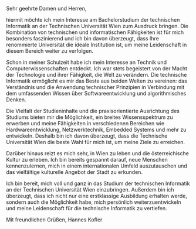 Sehr geehrte Damen und Herren,

hiermit möchte ich mein Interesse am Bachelorstudium der technischen Informatik an der Technischen Universität Wien zum Ausdruck bringen. Die Kombination von technischen und informatischen Fähigkeiten ist für mich besonders faszinierend und ich bin davon überzeugt, dass Ihre renommierte Universität die ideale Institution ist, um meine Leidenschaft in diesem Bereich weiter zu verfolgen.

Schon in meiner Schulzeit habe ich mein Interesse an Technik und Computerwissenschaften entdeckt. Ich war stets begeistert von der Macht der Technologie und ihrer Fähigkeit, die Welt zu verändern. Die technische Informatik ermöglicht es mir das Beste aus beiden Welten zu vereinen: das Verständnis und die Anwendung technischer Prinzipien in Verbindung mit dem umfassenden Wissen über Softwareentwicklung und algorithmisches Denken.

Die Vielfalt der Studieninhalte und die praxisorientierte Ausrichtung des Studiums bieten mir die Möglichkeit, ein breites Wissensspektrum zu erwerben und meine Fähigkeiten in verschiedenen Bereichen wie Hardwareentwicklung, Netzwerktechnik, Embedded Systems und mehr zu entwickeln. Deshalb bin ich davon überzeugt, dass die Technische Universität Wien die beste Wahl für mich ist, um meine Ziele zu erreichen.

Darüber hinaus reizt es mich sehr, in Wien zu leben und die österreichische Kultur zu erleben. Ich bin bereits gespannt darauf, neue Menschen kennenzulernen, mich in einem internationalen Umfeld auszutauschen und das vielfältige kulturelle Angebot der Stadt zu erkunden.

Ich bin bereit, mich voll und ganz in das Studium der technischen Informatik an der Technischen Universität Wien einzubringen. Außerdem bin ich überzeugt, dass ich nicht nur eine erstklassige Ausbildung erhalten werde, sondern auch die Möglichkeit habe, mich persönlich weiterzuentwickeln und meine Leidenschaft für die technische Informatik zu vertiefen.

Mit freundlichen Grüßen,
Hannes Kofler